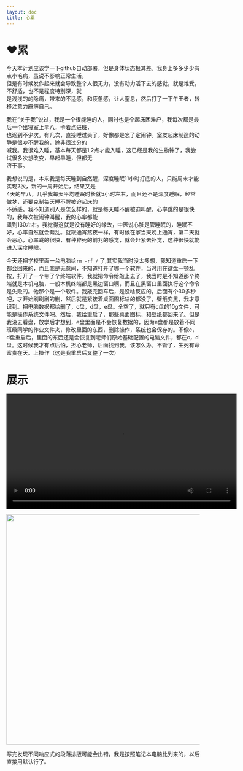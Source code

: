 ```yaml
---
layout: doc
title: 心累
---
```

# :heart:累  

今天本计划应该学一下github自动部署，但是身体状态极其差。我身上多多少少有点小毛病，虽说不影响正常生活，  
但是有时候发作起来就会导致整个人很无力，没有动力活下去的感觉，就是难受，不舒适，也不是程度特别深，就  
是浅浅的的隐痛，带来的不适感，和疲惫感，让人窒息，然后打了一下午王者，转移注意力麻痹自己。   


我在“关于我”说过，我是一个很能睡的人，同时也是个起床困难户，我每次都是最后一个出寝室上早八，卡着点进班，  
也迟到不少次。有几次，直接睡过头了，好像都是忘了定闹钟。室友起床制造的动静是很吵不醒我的，除非很过分的  
喊我。我很难入睡，基本每天都是1,2点才能入睡，这已经是我的生物钟了，我尝试很多次想改变，早起早睡，但都无  
济于事。  

我想说的是，本来我是每天睡到自然醒，深度睡眠11小时打底的人，只能周末才能实现2次，新的一周开始后，结果又是  
4天的早八，几乎我每天平均睡眠时长就5小时左右，而且还不是深度睡眠，经常做梦，还要克制每天睡不醒被迫起床的  
不适感。我不知道别人是怎么样的，就是每天睡不醒被迫叫醒，心率跳的是很快的，我每次被闹钟叫醒，我的心率都能  
飙到130左右。我觉得这就是没有睡好的缘故，中医说心脏是管睡眠的，睡眠不好，心率自然就会紊乱。就跟通宵熬夜一样，有时候在家当天晚上通宵，第二天就会恶心，心率跳的很快，有种猝死的前兆的感觉，就会赶紧去补觉，这种很快就能进入深度睡眠。 
  
今天还把学校里面一台电脑给`rm -rf /` 了,其实我当时没太多想，我知道重启一下都会回来的，而且我是无意间，不知道打开了哪一个软件，当时用在键盘一顿乱按，打开了一个带了个终端软件。我就把命令给敲上去了，我当时是不知道那个终端就是本机电脑，一般本机终端都是黑边窗口啊，而且在黑窗口里面执行这个命令是失败的。他那个是一个软件。我敲完回车后，是没啥反应的，后面有个30多秒吧，才开始刷刷刷的删，然后就是紧接着桌面图标啥的都没了，壁纸变黑，我才意识到。把电脑数据都给删了，c盘，d盘，e盘。全空了，就只有c盘的10g文件，可能是操作系统文件吧。然后，我给重启了，那些桌面图标，和壁纸都回来了。但是我没去看盘，放学后才想到，e盘里面是不会恢复数据的，因为e盘都是放着不同班级同学的作业文件夹，修改里面的东西，删除操作，系统也会保存的。不像c，d盘重启后，里面的东西还是会恢复到老师们原始基础配置的电脑文件，都在c，d盘。这时候我才有点后怕，担心老师，后面找到我，该怎么办。不管了，生死有命富贵在天。上操作（这是我重启后又整了一次）  

# 展示

<video src="/video/sk.mp4" controls width="600"></video>

<img src="/sk.png" width="600" />



写完发现不同响应式的段落排版可能会出错，我是按照笔记本电脑比列来的，以后直接用默认行了。


